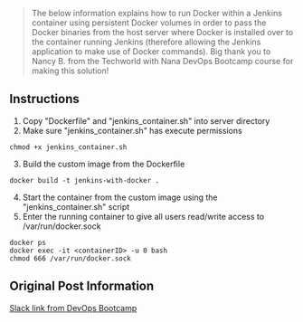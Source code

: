 > The below information explains how to run Docker within a Jenkins container using persistent Docker volumes in order to pass the Docker binaries from the host server where Docker is installed over to the container running Jenkins (therefore allowing the Jenkins application to make use of Docker commands).  Big thank you to Nancy B. from the Techworld with Nana DevOps Bootcamp course for making this solution!

## Instructions
1. Copy "Dockerfile" and "jenkins_container.sh" into server directory
2. Make sure "jenkins_container.sh" has execute permissions
````
chmod +x jenkins_container.sh
````
3. Build the custom image from the Dockerfile
````
docker build -t jenkins-with-docker .
````
4. Start the container from the custom image using the "jenkins_container.sh" script
5. Enter the running container to give all users read/write access to /var/run/docker.sock
````
docker ps
docker exec -it <containerID> -u 0 bash
chmod 666 /var/run/docker.sock
````

## Original Post Information
[Slack link from DevOps Bootcamp](https://techworld-with-nana.slack.com/archives/C01HWAG3WSF/p1663468172211489?thread_ts=1661888090.847439&cid=C01HWAG3WSF)